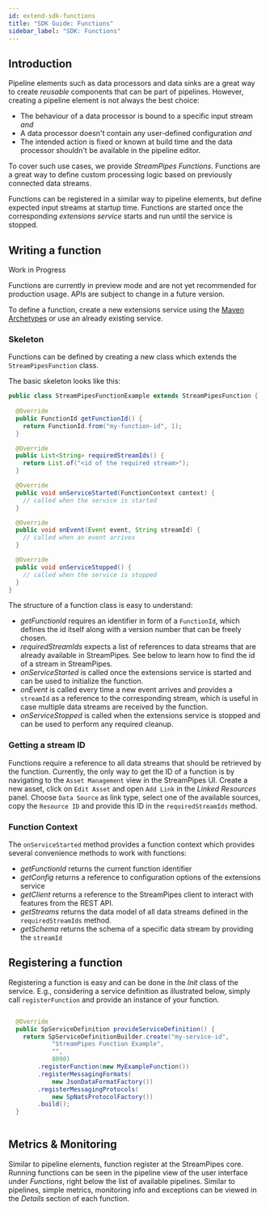 ```yaml
---
id: extend-sdk-functions
title: "SDK Guide: Functions"
sidebar_label: "SDK: Functions"
---
```


## Introduction

Pipeline elements such as data processors and data sinks are a great way 
to create _reusable_ components that can be part of pipelines.
However, creating a pipeline element is not always the best choice:

* The behaviour of a data processor is bound to a specific input stream _and_
* A data processor doesn't contain any user-defined configuration _and_
* The intended action is fixed or known at build time and the data processor shouldn't be available in the pipeline editor.

To cover such use cases, we provide _StreamPipes Functions_. Functions 
are a great way to define custom processing logic based on previously 
connected data streams.

Functions can be registered in a similar way to pipeline elements, but define expected input 
streams at startup time. Functions are started once the corresponding _extensions service_ starts
and run until the service is stopped. 

## Writing a function

<div class="admonition warning">
    <div class="admonition-title">Work in Progress</div>
    <p>Functions are currently in preview mode and are not yet recommended for production usage. 
APIs are subject to change in a future version.</p>
</div>

To define a function, create a new extensions service using the [Maven Archetypes](06_extend-archetypes.md) or use an already existing service.

### Skeleton

Functions can be defined by creating a new class which extends the ``StreamPipesFunction`` class.

The basic skeleton looks like this:

```java
public class StreamPipesFunctionExample extends StreamPipesFunction {
  
  @Override
  public FunctionId getFunctionId() {
    return FunctionId.from("my-function-id", 1);
  }

  @Override
  public List<String> requiredStreamIds() {
    return List.of("<id of the required stream>");
  }

  @Override
  public void onServiceStarted(FunctionContext context) {
    // called when the service is started
  }

  @Override
  public void onEvent(Event event, String streamId) {
    // called when an event arrives
  }

  @Override
  public void onServiceStopped() {
    // called when the service is stopped
  }
}

```

The structure of a function class is easy to understand:
* _getFunctionId_ requires an identifier in form of a ``FunctionId``, which defines the id itself along with a version number that can be freely chosen.
* _requiredStreamIds_ expects a list of references to data streams that are already available in StreamPipes. See below to learn how to find the id of a stream in StreamPipes.
* _onServiceStarted_ is called once the extensions service is started and can be used to initialize the function.
* _onEvent_ is called every time a new event arrives and provides a ``streamId`` as a reference to the corresponding stream, which is useful in case multiple data streams are received by the function.
* _onServiceStopped_ is called when the extensions service is stopped and can be used to perform any required cleanup.

### Getting a stream ID

Functions require a reference to all data streams that should be retrieved by the function.
Currently, the only way to get the ID of a function is by navigating to the ``Asset Management`` view in the StreamPipes UI.
Create a new asset, click on ``Edit Asset`` and open ``Add Link`` in the _Linked Resources_ panel.
Choose ``Data Source`` as link type, select one of the available sources, copy the ``Resource ID`` and provide this ID in the ``requiredStreamIds`` method.

### Function Context

The ``onServiceStarted`` method provides a function context which provides several convenience methods to work with functions:

* _getFunctionId_ returns the current function identifier
* _getConfig_ returns a reference to configuration options of the extensions service
* _getClient_ returns a reference to the StreamPipes client to interact with features from the REST API.
* _getStreams_ returns the data model of all data streams defined in the ``requiredStreamIds`` method.
* _getSchema_ returns the schema of a specific data stream by providing the ``streamId``


## Registering a function

Registering a function is easy and can be done in the _Init_ class of the service.
E.g., considering a service definition as illustrated below, simply call ``registerFunction`` and 
provide an instance of your function.

```java

  @Override
  public SpServiceDefinition provideServiceDefinition() {
    return SpServiceDefinitionBuilder.create("my-service-id",
            "StreamPipes Function Example",
            "",
            8090)
        .registerFunction(new MyExampleFunction())
        .registerMessagingFormats(
            new JsonDataFormatFactory())
        .registerMessagingProtocols(
            new SpNatsProtocolFactory())
        .build();
  }
  
```

## Metrics & Monitoring

Similar to pipeline elements, function register at the StreamPipes core. 
Running functions can be seen in the pipeline view of the user interface under _Functions_, right below the list of available pipelines.
Similar to pipelines, simple metrics, monitoring info and exceptions can be viewed in the _Details_ section of each function. 
